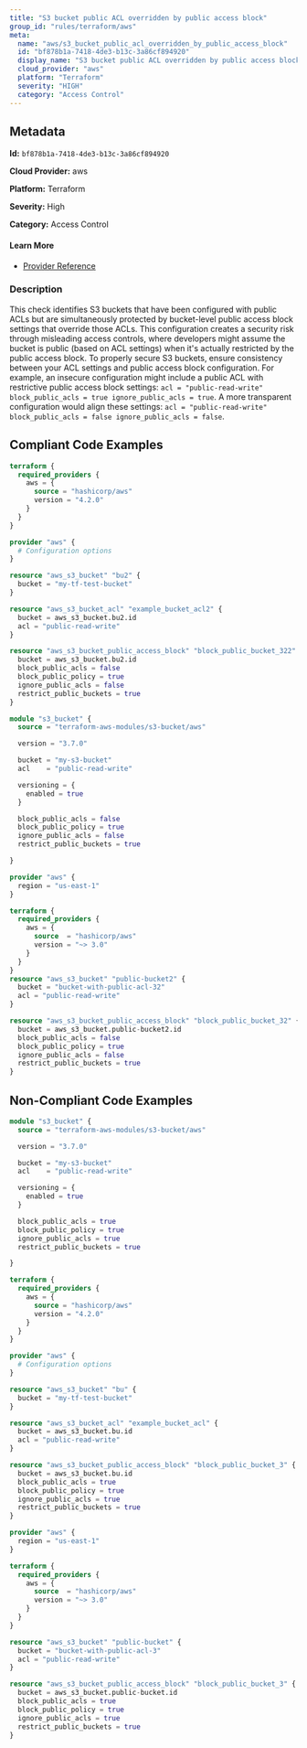 ```yaml
---
title: "S3 bucket public ACL overridden by public access block"
group_id: "rules/terraform/aws"
meta:
  name: "aws/s3_bucket_public_acl_overridden_by_public_access_block"
  id: "bf878b1a-7418-4de3-b13c-3a86cf894920"
  display_name: "S3 bucket public ACL overridden by public access block"
  cloud_provider: "aws"
  platform: "Terraform"
  severity: "HIGH"
  category: "Access Control"
---
```

## Metadata

**Id:** `bf878b1a-7418-4de3-b13c-3a86cf894920`

**Cloud Provider:** aws

**Platform:** Terraform

**Severity:** High

**Category:** Access Control

#### Learn More

 - [Provider Reference](https://registry.terraform.io/providers/hashicorp/aws/latest/docs/resources/s3_bucket_public_access_block#bucket)

### Description

 This check identifies S3 buckets that have been configured with public ACLs but are simultaneously protected by bucket-level public access block settings that override those ACLs. This configuration creates a security risk through misleading access controls, where developers might assume the bucket is public (based on ACL settings) when it's actually restricted by the public access block. To properly secure S3 buckets, ensure consistency between your ACL settings and public access block configuration. For example, an insecure configuration might include a public ACL with restrictive public access block settings: ```acl = "public-read-write"
block_public_acls = true
ignore_public_acls = true```. A more transparent configuration would align these settings: ```acl = "public-read-write"
block_public_acls = false
ignore_public_acls = false```.


## Compliant Code Examples
```terraform
terraform {
  required_providers {
    aws = {
      source = "hashicorp/aws"
      version = "4.2.0"
    }
  }
}

provider "aws" {
  # Configuration options
}

resource "aws_s3_bucket" "bu2" {
  bucket = "my-tf-test-bucket"
}

resource "aws_s3_bucket_acl" "example_bucket_acl2" {
  bucket = aws_s3_bucket.bu2.id
  acl = "public-read-write"
}

resource "aws_s3_bucket_public_access_block" "block_public_bucket_322" {
  bucket = aws_s3_bucket.bu2.id
  block_public_acls = false
  block_public_policy = true
  ignore_public_acls = false
  restrict_public_buckets = true
}

```

```terraform
module "s3_bucket" {
  source = "terraform-aws-modules/s3-bucket/aws"

  version = "3.7.0"

  bucket = "my-s3-bucket"
  acl    = "public-read-write"

  versioning = {
    enabled = true
  }

  block_public_acls = false
  block_public_policy = true
  ignore_public_acls = false
  restrict_public_buckets = true

}

```

```terraform
provider "aws" {
  region = "us-east-1"
}

terraform {
  required_providers {
    aws = {
      source  = "hashicorp/aws"
      version = "~> 3.0"
    }
  }
}
resource "aws_s3_bucket" "public-bucket2" {
  bucket = "bucket-with-public-acl-32"
  acl = "public-read-write"
}

resource "aws_s3_bucket_public_access_block" "block_public_bucket_32" {
  bucket = aws_s3_bucket.public-bucket2.id
  block_public_acls = false
  block_public_policy = true
  ignore_public_acls = false
  restrict_public_buckets = true
}

```
## Non-Compliant Code Examples
```terraform
module "s3_bucket" {
  source = "terraform-aws-modules/s3-bucket/aws"

  version = "3.7.0"

  bucket = "my-s3-bucket"
  acl    = "public-read-write"

  versioning = {
    enabled = true
  }

  block_public_acls = true
  block_public_policy = true
  ignore_public_acls = true
  restrict_public_buckets = true

}

```

```terraform
terraform {
  required_providers {
    aws = {
      source = "hashicorp/aws"
      version = "4.2.0"
    }
  }
}

provider "aws" {
  # Configuration options
}

resource "aws_s3_bucket" "bu" {
  bucket = "my-tf-test-bucket"
}

resource "aws_s3_bucket_acl" "example_bucket_acl" {
  bucket = aws_s3_bucket.bu.id
  acl = "public-read-write"
}

resource "aws_s3_bucket_public_access_block" "block_public_bucket_3" {
  bucket = aws_s3_bucket.bu.id
  block_public_acls = true
  block_public_policy = true
  ignore_public_acls = true
  restrict_public_buckets = true
}

```

```terraform
provider "aws" {
  region = "us-east-1"
}

terraform {
  required_providers {
    aws = {
      source  = "hashicorp/aws"
      version = "~> 3.0"
    }
  }
}

resource "aws_s3_bucket" "public-bucket" {
  bucket = "bucket-with-public-acl-3"
  acl = "public-read-write"
}

resource "aws_s3_bucket_public_access_block" "block_public_bucket_3" {
  bucket = aws_s3_bucket.public-bucket.id
  block_public_acls = true
  block_public_policy = true
  ignore_public_acls = true
  restrict_public_buckets = true
}

```